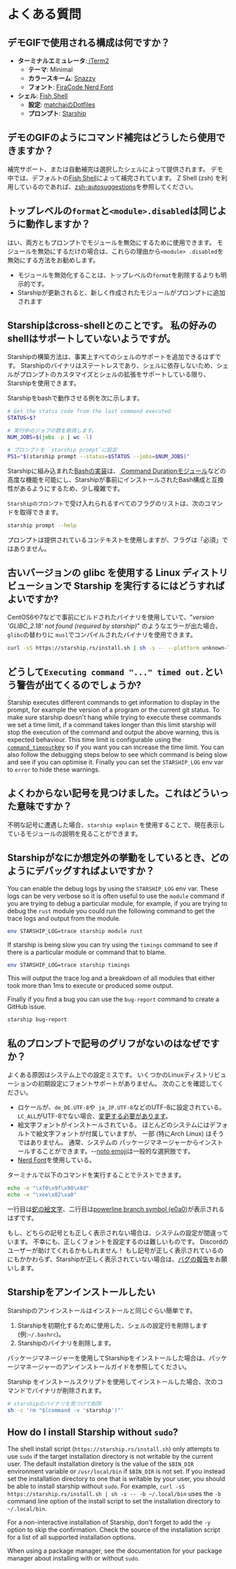 # よくある質問

## デモGIFで使用される構成は何ですか？

- **ターミナルエミュレータ**:[ iTerm2 ](https://iterm2.com/)
  - **テーマ**: Minimal
  - **カラースキーム**: [Snazzy](https://github.com/sindresorhus/iterm2-snazzy)
  - **フォント**: [FiraCode Nerd Font](https://www.nerdfonts.com/font-downloads)
- **シェル**: [Fish Shell](https://fishshell.com/)
  - **設定**: [matchaiのDotfiles](https://github.com/matchai/dotfiles/blob/b6c6a701d0af8d145a8370288c00bb9f0648b5c2/.config/fish/config.fish)
  - **プロンプト**: [Starship](https://starship.rs/)

## デモのGIFのようにコマンド補完はどうしたら使用できますか？

補完サポート、または自動補完は選択したシェルによって提供されます。 デモ中では、デフォルトの[Fish Shell](https://fishshell.com/)によって補完されています。 Z Shell (zsh) を利用しているのであれば、[zsh-autosuggestions](https://github.com/zsh-users/zsh-autosuggestions)を参照してください。

## トップレベルの`format`と`<module>.disabled`は同じように動作しますか？

はい、両方ともプロンプトでモジュールを無効にするために使用できます。 モジュールを無効にするだけの場合は、これらの理由から` <module> .disabled `を無効にする方法をお勧めします。

- モジュールを無効化することは、トップレベルの`format`を削除するよりも明示的です。
- Starshipが更新されると、新しく作成されたモジュールがプロンプトに追加されます

## Starshipはcross-shellとのことです。 私の好みのshellはサポートしていないようですが。

Starshipの構築方法は、事実上すべてのシェルのサポートを追加できるはずです。 Starshipのバイナリはステートレスであり、シェルに依存しないため、シェルがプロンプトのカスタマイズとシェルの拡張をサポートしている限り、Starshipを使用できます。

Starshipをbashで動作させる例を次に示します。

```sh
# Get the status code from the last command executed
STATUS=$?

# 実行中のジョブの数を取得します。
NUM_JOBS=$(jobs -p | wc -l)

# プロンプトを `starship prompt`に設定
PS1="$(starship prompt --status=$STATUS --jobs=$NUM_JOBS)"
```

Starshipに組み込まれた[Bashの実装](https://github.com/starship/starship/blob/master/src/init/starship.bash)は、[ Command Durationモジュール](https://starship.rs/config/#command-duration)などの高度な機能を可能にし、Starshipが事前にインストールされたBash構成と互換性があるようにするため、少し複雑です。

`Starshipのプロンプト`で受け入れられるすべてのフラグのリストは、次のコマンドを取得できます。

```sh
starship prompt --help
```

プロンプトは提供されているコンテキストを使用しますが、フラグは「必須」ではありません。

## 古いバージョンの glibc を使用する Linux ディストリビューションで Starship を実行するにはどうすればよいですか?

CentOS6や7などで事前にビルドされたバイナリを使用していて、"_version 'GLIBC_2.18' not found (required by starship)_" のようなエラーが出た場合、`glibc`の替わりに `musl`でコンパイルされたバイナリを使用できます。

```sh
curl -sS https://starship.rs/install.sh | sh -s -- --platform unknown-linux-musl
```

## どうして`Executing command "..." timed out.`という警告が出てくるのでしょうか?

Starship executes different commands to get information to display in the prompt, for example the version of a program or the current git status. To make sure starship doesn't hang while trying to execute these commands we set a time limit, if a command takes longer than this limit starship will stop the execution of the command and output the above warning, this is expected behaviour. This time limit is configurable using the [`command_timeout`key](../config/#prompt) so if you want you can increase the time limit. You can also follow the debugging steps below to see which command is being slow and see if you can optimise it. Finally you can set the `STARSHIP_LOG` env var to `error` to hide these warnings.

## よくわからない記号を見つけました。これはどういった意味ですか？

不明な記号に遭遇した場合、`starship explain` を使用することで、現在表示しているモジュールの説明を見ることができます。

## Starshipがなにか想定外の挙動をしているとき、どのようにデバッグすればよいですか？

You can enable the debug logs by using the `STARSHIP_LOG` env var. These logs can be very verbose so it is often useful to use the `module` command if you are trying to debug a particular module, for example, if you are trying to debug the `rust` module you could run the following command to get the trace logs and output from the module.

```sh
env STARSHIP_LOG=trace starship module rust
```

If starship is being slow you can try using the `timings` command to see if there is a particular module or command that to blame.

```sh
env STARSHIP_LOG=trace starship timings
```

This will output the trace log and a breakdown of all modules that either took more than 1ms to execute or produced some output.

Finally if you find a bug you can use the `bug-report` command to create a GitHub issue.

```sh
starship bug-report
```

## 私のプロンプトで記号のグリフがないのはなぜですか？

よくある原因はシステム上での設定ミスです。 いくつかのLinuxディストリビューションの初期設定にフォントサポートがありません。 次のことを確認してください。

- ロケールが、`de_DE.UTF-8`や` ja_JP.UTF-8`などのUTF-8に設定されている。 `LC_ALL`がUTF-8でない場合、[変更する必要があります](https://www.tecmint.com/set-system-locales-in-linux/)。
- 絵文字フォントがインストールされている。 ほとんどのシステムにはデフォルトで絵文字フォントが付属していますが、 一部 (特にArch Linux) はそうではありません。 通常、システムの パッケージマネージャーからインストールすることができます。--[noto emoji](https://www.google.com/get/noto/help/emoji/)は一般的な選択肢です。
- [Nerd Font](https://www.nerdfonts.com/)を使用している。

ターミナルで以下のコマンドを実行することでテストできます。

```sh
echo -e "\xf0\x9f\x90\x8d"
echo -e "\xee\x82\xa0"
```

一行目は[蛇の絵文字](https://emojipedia.org/snake/)、二行目は[powerline branch symbol (e0a0)](https://github.com/ryanoasis/powerline-extra-symbols#glyphs)が表示されるはずです。

もし、どちらの記号とも正しく表示されない場合は、システムの設定が間違っています。 不幸にも、正しくフォントを設定するのは難しいものです。 Discordのユーザーが助けてくれるかもしれません！ もし記号が正しく表示されているのにもかかわらず、Starshipが正しく表示されていない場合は、[バグの報告](https://github.com/starship/starship/issues/new/choose)をお願いします。

## Starshipをアンインストールしたい

Starshipのアンインストールはインストールと同じぐらい簡単です。

1. Starshipを初期化するために使用した、シェルの設定行を削除します (例:`~/.bashrc`)。
1. Starshipのバイナリを削除します。

パッケージマネージャーを使用してStarshipをインストールした場合は、パッケージマネージャーのアンインストールガイドを参照してください。

Starship をインストールスクリプトを使用してインストールした場合、次のコマンドでバイナリが削除されます。

```sh
# starshipのバイナリを見つけて削除
sh -c 'rm "$(command -v 'starship')"'
```

## How do I install Starship without `sudo`?

The shell install script (`https://starship.rs/install.sh`) only attempts to use `sudo` if the target installation directory is not writable by the current user. The default installation diretory is the value of the `$BIN_DIR` environment variable or `/usr/local/bin` if `$BIN_DIR` is not set. If you instead set the installation directory to one that is writable by your user, you should be able to install starship without `sudo`. For example, `curl -sS https://starship.rs/install.sh | sh -s -- -b ~/.local/bin` uses the `-b` command line option of the install script to set the installation directory to `~/.local/bin`.

For a non-interactive installation of Starship, don't forget to add the `-y` option to skip the confirmation. Check the source of the installation script for a list of all supported installation options.

When using a package manager, see the documentation for your package manager about installing with or without `sudo`.
